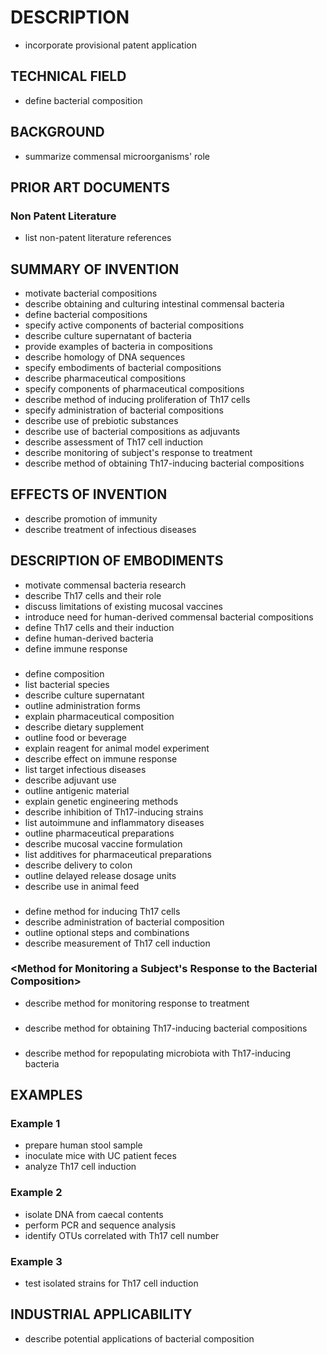# DESCRIPTION

- incorporate provisional patent application

## TECHNICAL FIELD

- define bacterial composition

## BACKGROUND

- summarize commensal microorganisms' role

## PRIOR ART DOCUMENTS

### Non Patent Literature

- list non-patent literature references

## SUMMARY OF INVENTION

- motivate bacterial compositions
- describe obtaining and culturing intestinal commensal bacteria
- define bacterial compositions
- specify active components of bacterial compositions
- describe culture supernatant of bacteria
- provide examples of bacteria in compositions
- describe homology of DNA sequences
- specify embodiments of bacterial compositions
- describe pharmaceutical compositions
- specify components of pharmaceutical compositions
- describe method of inducing proliferation of Th17 cells
- specify administration of bacterial compositions
- describe use of prebiotic substances
- describe use of bacterial compositions as adjuvants
- describe assessment of Th17 cell induction
- describe monitoring of subject's response to treatment
- describe method of obtaining Th17-inducing bacterial compositions

## EFFECTS OF INVENTION

- describe promotion of immunity
- describe treatment of infectious diseases

## DESCRIPTION OF EMBODIMENTS

- motivate commensal bacteria research
- describe Th17 cells and their role
- discuss limitations of existing mucosal vaccines
- introduce need for human-derived commensal bacterial compositions
- define Th17 cells and their induction
- define human-derived bacteria
- define immune response

### <Composition Having Effect of Inducing Proliferation or Accumulation of Th17 Cells>

- define composition
- list bacterial species
- describe culture supernatant
- outline administration forms
- explain pharmaceutical composition
- describe dietary supplement
- outline food or beverage
- explain reagent for animal model experiment
- describe effect on immune response
- list target infectious diseases
- describe adjuvant use
- outline antigenic material
- explain genetic engineering methods
- describe inhibition of Th17-inducing strains
- list autoimmune and inflammatory diseases
- outline pharmaceutical preparations
- describe mucosal vaccine formulation
- list additives for pharmaceutical preparations
- describe delivery to colon
- outline delayed release dosage units
- describe use in animal feed

### <Method for Inducing Proliferation or Accumulation of Th17 Cells>

- define method for inducing Th17 cells
- describe administration of bacterial composition
- outline optional steps and combinations
- describe measurement of Th17 cell induction

### <Method for Monitoring a Subject's Response to the Bacterial Composition>

- describe method for monitoring response to treatment

### <Method to Obtain Th17-Inducing Bacterial Compositions>

- describe method for obtaining Th17-inducing bacterial compositions

### <Method of Use of the Th17-Inducing Bacterial Compositions to Repopulate the Microbiota of Individuals Receiving Antibiotic Treatment>

- describe method for repopulating microbiota with Th17-inducing bacteria

## EXAMPLES

### Example 1

- prepare human stool sample
- inoculate mice with UC patient feces
- analyze Th17 cell induction

### Example 2

- isolate DNA from caecal contents
- perform PCR and sequence analysis
- identify OTUs correlated with Th17 cell number

### Example 3

- test isolated strains for Th17 cell induction

## INDUSTRIAL APPLICABILITY

- describe potential applications of bacterial composition

